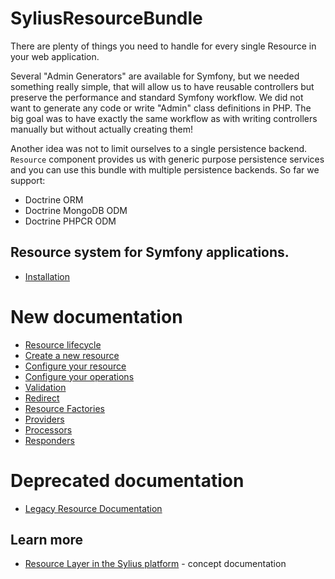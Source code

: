# SyliusResourceBundle

There are plenty of things you need to handle for every single Resource in your web application.

Several "Admin Generators" are available for Symfony, but we needed something really simple, that will allow us to have reusable controllers
but preserve the performance and standard Symfony workflow. We did not want to generate any code or write "Admin" class definitions in PHP.
The big goal was to have exactly the same workflow as with writing controllers manually but without actually creating them!

Another idea was not to limit ourselves to a single persistence backend.
``Resource`` component provides us with generic purpose persistence services and you can use this bundle with multiple persistence backends.
So far we support:

* Doctrine ORM
* Doctrine MongoDB ODM
* Doctrine PHPCR ODM

## Resource system for Symfony applications.

* [Installation](installation.md)

# New documentation
* [Resource lifecycle](lifecycle.md)
* [Create a new resource](create_new_resource.md)
* [Configure your resource](configure_your_resource.md)
* [Configure your operations](configure_your_operations.md)
* [Validation](validation.md)
* [Redirect](redirect.md)
* [Resource Factories](resource_factories.md)
* [Providers](providers.md)
* [Processors](processors.md)
* [Responders](responders.md)

# Deprecated documentation
* [Legacy Resource Documentation](legacy/index.md)

## Learn more

* [Resource Layer in the Sylius platform](https://docs.sylius.com/the-book/architecture/resource-layer) - concept documentation
